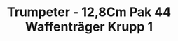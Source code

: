 ---
layout: product
title: "Trumpeter - 12,8Cm Pak 44 Waffenträger Krupp 1"
price: "6000" 
desc: "N/A"
img_path: "/assets/img/TRU05523.jpg"
brand: "N/A"
available: false
special_offer: false
new: false
soon: false
cat: "010000"
subcat: "013400"
subsubcat: "0N/A"
sifra: "TRU05523"
---